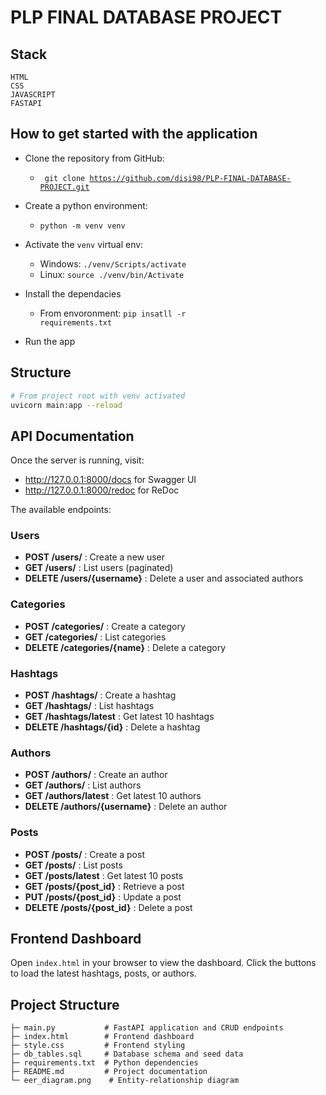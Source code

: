 # PLP FINAL DATABASE PROJECT

## Stack
    HTML
    CSS
    JAVASCRIPT
    FASTAPI
## How to get started with the application
- Clone the repository from GitHub:
    - <code> git clone https://github.com/disi98/PLP-FINAL-DATABASE-PROJECT.git</code>

- Create a python environment:
    - <code>python -m venv venv</code>
- Activate the <code>venv</code> virtual env:
    - Windows: <code>./venv/Scripts/activate</code>
    - Linux: <code>source ./venv/bin/Activate </code>
- Install the dependacies
    - From <venv> envoronment: <code>pip insatll -r requirements.txt</code>
- Run the app
## Structure
```bash
# From project root with venv activated
uvicorn main:app --reload
```
 
## API Documentation
Once the server is running, visit:
- http://127.0.0.1:8000/docs for Swagger UI
- http://127.0.0.1:8000/redoc for ReDoc

The available endpoints:

### Users
- **POST /users/** : Create a new user
- **GET /users/** : List users (paginated)
- **DELETE /users/{username}** : Delete a user and associated authors

### Categories
- **POST /categories/** : Create a category
- **GET /categories/** : List categories
- **DELETE /categories/{name}** : Delete a category

### Hashtags
- **POST /hashtags/** : Create a hashtag
- **GET /hashtags/** : List hashtags
- **GET /hashtags/latest** : Get latest 10 hashtags
- **DELETE /hashtags/{id}** : Delete a hashtag

### Authors
- **POST /authors/** : Create an author
- **GET /authors/** : List authors
- **GET /authors/latest** : Get latest 10 authors
- **DELETE /authors/{username}** : Delete an author

### Posts
- **POST /posts/** : Create a post
- **GET /posts/** : List posts
- **GET /posts/latest** : Get latest 10 posts
- **GET /posts/{post_id}** : Retrieve a post
- **PUT /posts/{post_id}** : Update a post
- **DELETE /posts/{post_id}** : Delete a post

## Frontend Dashboard
Open `index.html` in your browser to view the dashboard. Click the buttons to load the latest hashtags, posts, or authors.

## Project Structure
```
├─ main.py           # FastAPI application and CRUD endpoints
├─ index.html        # Frontend dashboard
├─ style.css         # Frontend styling
├─ db_tables.sql     # Database schema and seed data
├─ requirements.txt  # Python dependencies
├─ README.md         # Project documentation
└─ eer_diagram.png    # Entity-relationship diagram
```
